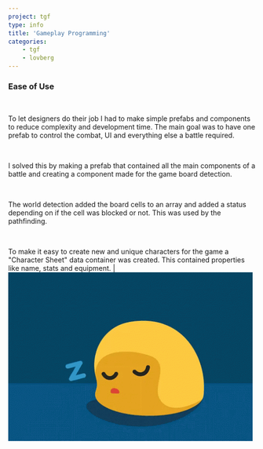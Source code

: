 ```yaml
---
project: tgf
type: info
title: 'Gameplay Programming'
categories: 
    - tgf
    - lovberg
---
```


### Ease of Use

<br>

To let designers do their job I had to make simple prefabs and components to reduce complexity and development time. The main goal was to have one prefab to control the combat, UI and everything else a battle required.

<br>

I solved this by making a prefab that contained all the main components of a battle and creating a component made for the game board detection.

<br>

The world detection added the board cells to an array and added a status depending on if the cell was blocked or not. This was used by the pathfinding.

<br>

To make it easy to create new and unique characters for the game a "Character Sheet" data container was created. This contained properties like name, stats and equipment. | ![Image of Character Sheet](/img/placeholder.gif)
